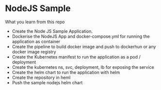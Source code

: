 # NodeJS Sample

What you learn from this repo

- Create the Node JS Sample Application.
- Dockerise the NodeJS App and docker-compose.yml for running the application as container
- Create the pipeline to build docker image and push to dockerhun or any docker image registry
- Create the Kubernetes manifest to run the application as a pod / deployment
- Create the kubernetes ns, svc, deployment, lb for exposing the service
- Create the helm chart to run the application with helm
- Create the repository in heml
- Push the sample nodejs helm chart 




